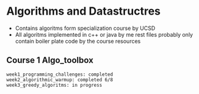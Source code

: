 # Algorithms and Datastructres 
- Contains algoritms form specialization course by UCSD
- All algoritms implemented in c++ or java by me rest files probably only contain boiler plate code by the course resources 

## Course 1 Algo_toolbox
    week1_programming_challenges: completed
    week2_algorithmic_warmup: completed 6/8
    week3_greedy_algoritms: in progress
